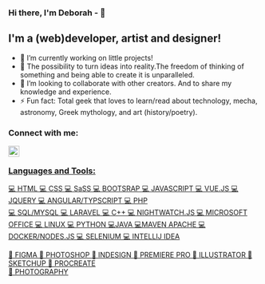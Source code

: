 ### Hi there, I'm Deborah - 👋

## I'm a (web)developer, artist and designer!

-   🔭 I’m currently working on little projects!
-   🌱 The possibility to turn ideas into reality.The freedom of thinking of something and being able to create it is unparalleled.
-   👯 I’m looking to collaborate with other creators. And to share my knowledge and experience.
-   ⚡ Fun fact: Total geek that loves to learn/read about technology, mecha, astronomy, Greek mythology, and art (history/poetry).

### Connect with me:

<a href="https://www.linkedin.com/in/deborah-pizzichillo-23970398/">
  <img align="left" alt="Deborah's LinkedIN" width="22px" src="https://www.flaticon.com/svg/static/icons/svg/174/174857.svg" <a/>


<br />

### Languages and Tools:

💻 HTML    💻 CSS     💻 SaSS     💻 BOOTSRAP     💻 JAVASCRIPT      💻 VUE.JS      💻 JQUERY     💻 ANGULAR/TYPSCRIPT
💻 PHP    
💻 SQL/MYSQL     💻 LARAVEL     💻 C++     💻 NIGHTWATCH.JS     💻 MICROSOFT OFFICE    💻 LINUX
💻 PYTHON    💻JAVA     💻MAVEN APACHE       💻DOCKER/NODES.JS      💻 SELENIUM     💻 INTELLIJ IDEA
<br />


🎨 FIGMA
🎨 PHOTOSHOP
🎨 INDESIGN   🎨 PREMIERE PRO  🎨 ILLUSTRATOR   🎨 SKETCHUP   🎨 PROCREATE   
🎨 PHOTOGRAPHY
<br />
<br />






